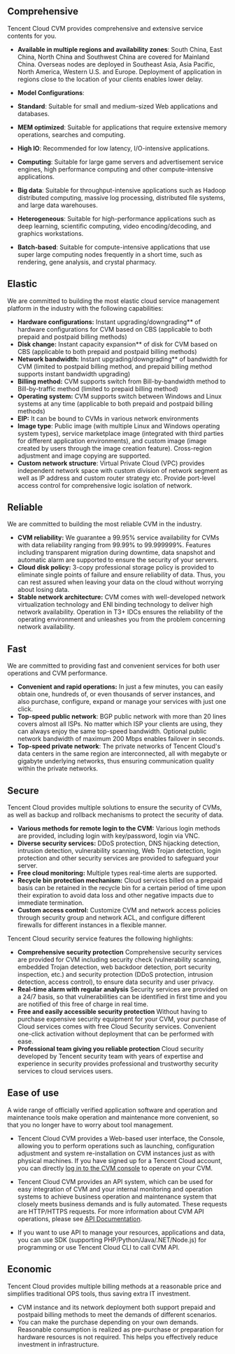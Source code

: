 ## Comprehensive
Tencent Cloud CVM provides comprehensive and extensive service contents for you.

- **Available in multiple regions and availability zones**: South China, East China, North China and Southwest China are covered for Mainland China. Overseas nodes are deployed in Southeast Asia, Asia Pacific, North America, Western U.S. and Europe. Deployment of application in regions close to the location of your clients enables lower delay.
- **Model Configurations**:
 - **Standard**: Suitable for small and medium-sized Web applications and databases.

 - **MEM optimized**: Suitable for applications that require extensive memory operations, searches and computing.

 - **High IO**: Recommended for low latency, I/O-intensive applications.

 - **Computing**: Suitable for large game servers and advertisement service engines, high performance computing and other compute-intensive applications.

 - **Big data**: Suitable for throughput-intensive applications such as Hadoop distributed computing, massive log processing, distributed file systems, and large data warehouses.

 - **Heterogeneous**: Suitable for high-performance applications such as deep learning, scientific computing, video encoding/decoding, and graphics workstations.
 - **Batch-based**: Suitable for compute-intensive applications that use super large computing nodes frequently in a short time, such as rendering, gene analysis, and crystal pharmacy.

## Elastic
We are committed to building the most elastic cloud service management platform in the industry with the following capabilities:

- **Hardware configurations:** Instant upgrading/downgrading** of hardware configurations for CVM based on CBS (applicable to both prepaid and postpaid billing methods)
- **Disk change:** Instant capacity expansion** of disk for CVM based on CBS (applicable to both prepaid and postpaid billing methods)
- **Network bandwidth:** Instant upgrading/downgrading** of bandwidth for CVM (limited to postpaid billing method, and prepaid billing method supports instant bandwidth upgrading)
- **Billing method:** CVM supports switch from Bill-by-bandwidth method to Bill-by-traffic method (limited to prepaid billing method)
- **Operating system:** CVM supports switch between Windows and Linux systems at any time (applicable to both prepaid and postpaid billing methods)
- **EIP:** It can be bound to CVMs in various network environments
- **Image type**: Public image (with multiple Linux and Windows operating system types), service marketplace image (integrated with third parties for different application environments), and custom image (image created by users through the image creation feature). Cross-region adjustment and image copying are supported.
- **Custom network structure**: Virtual Private Cloud (VPC) provides independent network space with custom division of network segment as well as IP address and custom router strategy etc. Provide port-level access control for comprehensive logic isolation of network.

## Reliable
We are committed to building the most reliable CVM in the industry.

- **CVM reliability:** We guarantee a 99.95% service availability for CVMs with data reliability ranging from 99.99% to 99.999999%. Features including transparent migration during downtime, data snapshot and automatic alarm are supported to ensure the security of your servers.
- **Cloud disk policy:** 3-copy professional storage policy is provided to eliminate single points of failure and ensure reliability of data. Thus, you can rest assured when leaving your data on the cloud without worrying about losing data.
- **Stable network architecture:** CVM comes with well-developed network virtualization technology and ENI binding technology to deliver high network availability. Operation in T3+ IDCs ensures the reliability of the operating environment and unleashes you from the problem concerning network availability.


## Fast
We are committed to providing fast and convenient services for both user operations and CVM performance.

- **Convenient and rapid operations:** In just a few minutes, you can easily obtain one, hundreds of, or even thousands of server instances, and also purchase, configure, expand or manage your services with just one click.
- **Top-speed public network**: BGP public network with more than 20 lines covers almost all ISPs. No matter which ISP your clients are using, they can always enjoy the same top-speed bandwidth. Optional public network bandwidth of maximum 200 Mbps enables failover in seconds.
- **Top-speed private network**: The private networks of Tencent Cloud's data centers in the same region are interconnected, all with megabyte or gigabyte underlying networks, thus ensuring communication quality within the private networks.

## Secure
Tencent Cloud provides multiple solutions to ensure the security of CVMs, as well as backup and rollback mechanisms to protect the security of data.

- **Various methods for remote login to the CVM:** Various login methods are provided, including login with key/password, login via VNC.
- **Diverse security services:** DDoS protection, DNS hijacking detection, intrusion detection, vulnerability scanning, Web Trojan detection, login protection and other security services are provided to safeguard your server.
- **Free cloud monitoring:** Multiple types real-time alerts are supported.
- **Recycle bin protection mechanism:** Cloud services billed on a prepaid basis can be retained in the recycle bin for a certain period of time upon their expiration to avoid data loss and other negative impacts due to immediate termination.
- **Custom access control:** Customize CVM and network access policies through security group and network ACL, and configure different firewalls for different instances in a flexible manner.


Tencent Cloud security service features the following highlights:

- **Comprehensive security protection**
Comprehensive security services are provided for CVM including security check (vulnerability scanning, embedded Trojan detection, web backdoor detection, port security inspection, etc.) and security protection (DDoS protection, intrusion detection, access control), to ensure data security and user privacy.
- **Real-time alarm with regular analysis**
Security services are provided on a 24/7 basis, so that vulnerabilities can be identified in first time and you are notified of this free of charge in real time.
- **Free and easily accessible security protection**
Without having to purchase expensive security equipment for your CVM, your purchase of Cloud services comes with free Cloud Security services. Convenient one-click activation without deployment that can be performed with ease.
- **Professional team giving you reliable protection**
Cloud security developed by Tencent security team with years of expertise and experience in security provides professional and trustworthy security services to cloud services users.

## Ease of use
A wide range of officially verified application software and operation and maintenance tools make operation and maintenance more convenient, so that you no longer have to worry about tool management.

- Tencent Cloud CVM provides a Web-based user interface, the Console, allowing you to perform operations such as launching, configuration adjustment and system re-installation on CVM instances just as with physical machines. If you have signed up for a Tencent Cloud account, you can directly [log in to the CVM console](https://console.cloud.tencent.com/cvm) to operate on your CVM.

- Tencent Cloud CVM provides an API system, which can be used for easy integration of CVM and your internal monitoring and operation systems to achieve business operation and maintenance system that closely meets business demands and is fully automated. These requests are HTTP/HTTPS requests. For more information about CVM API operations, please see [API Documentation](https://cloud.tencent.com/document/api/213/568).

- If you want to use API to manage your resources, applications and data, you can use SDK (supporting PHP/Python/Java/.NET/Node.js) for programming or use Tencent Cloud CLI to call CVM API. 

## Economic
Tencent Cloud provides multiple billing methods at a reasonable price and simplifies traditional OPS tools, thus saving extra IT investment.

- CVM instance and its network deployment both support prepaid and postpaid billing methods to meet the demands of different scenarios.
- You can make the purchase depending on your own demands. Reasonable consumption is realized as pre-purchase or preparation for hardware resources is not required. This helps you effectively reduce investment in infrastructure.

